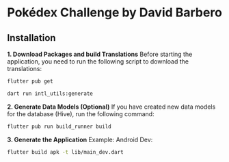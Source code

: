 # Pokédex Challenge by David Barbero

## Installation

**1. Download Packages and build Translations**
Before starting the application, you need to run the following script to download the translations:

```bash
flutter pub get
```


```bash
dart run intl_utils:generate
```

**2. **Generate Data Models (Optional)****
If you have created new data models for the database (Hive), run the following command:

```bash
flutter pub run build_runner build
```

**3. **Generate the Application****
Example: Android Dev:

```bash
flutter build apk -t lib/main_dev.dart
```
